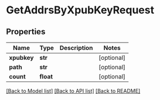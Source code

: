 # GetAddrsByXpubKeyRequest

## Properties
Name | Type | Description | Notes
------------ | ------------- | ------------- | -------------
**xpubkey** | **str** |  | [optional] 
**path** | **str** |  | [optional] 
**count** | **float** |  | [optional] 

[[Back to Model list]](../README.md#documentation-for-models) [[Back to API list]](../README.md#documentation-for-api-endpoints) [[Back to README]](../README.md)


